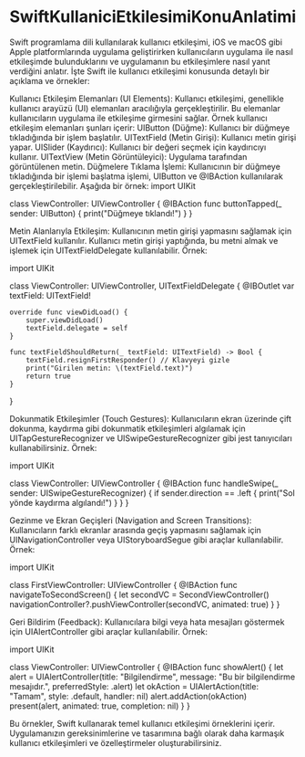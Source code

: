 # SwiftKullaniciEtkilesimiKonuAnlatimi
Swift programlama dili kullanılarak kullanıcı etkileşimi, iOS ve macOS gibi Apple platformlarında uygulama geliştirirken kullanıcıların uygulama ile nasıl 
etkileşimde bulunduklarını ve uygulamanın bu etkileşimlere nasıl yanıt verdiğini anlatır. İşte Swift ile kullanıcı etkileşimi konusunda detaylı bir açıklama
ve örnekler:

Kullanıcı Etkileşim Elemanları (UI Elements):
Kullanıcı etkileşimi, genellikle kullanıcı arayüzü (UI) elemanları aracılığıyla gerçekleştirilir. Bu elemanlar kullanıcıların uygulama ile etkileşime 
girmesini sağlar. Örnek kullanıcı etkileşim elemanları şunları içerir:
UIButton (Düğme): Kullanıcı bir düğmeye tıkladığında bir işlem başlatılır.
UITextField (Metin Girişi): Kullanıcı metin girişi yapar.
UISlider (Kaydırıcı): Kullanıcı bir değeri seçmek için kaydırıcıyı kullanır.
UITextView (Metin Görüntüleyici): Uygulama tarafından görüntülenen metin.
Düğmelere Tıklama İşlemi:
Kullanıcının bir düğmeye tıkladığında bir işlemi başlatma işlemi, UIButton ve @IBAction kullanılarak gerçekleştirilebilir. Aşağıda bir örnek:
import UIKit

class ViewController: UIViewController {
    @IBAction func buttonTapped(_ sender: UIButton) {
        print("Düğmeye tıklandı!")
    }
}

Metin Alanlarıyla Etkileşim:
Kullanıcının metin girişi yapmasını sağlamak için UITextField kullanılır. Kullanıcı metin girişi yaptığında, bu metni almak ve işlemek için
UITextFieldDelegate kullanılabilir. Örnek:

import UIKit

class ViewController: UIViewController, UITextFieldDelegate {
    @IBOutlet var textField: UITextField!

    override func viewDidLoad() {
        super.viewDidLoad()
        textField.delegate = self
    }

    func textFieldShouldReturn(_ textField: UITextField) -> Bool {
        textField.resignFirstResponder() // Klavyeyi gizle
        print("Girilen metin: \(textField.text)")
        return true
    }
}

Dokunmatik Etkileşimler (Touch Gestures):
Kullanıcıların ekran üzerinde çift dokunma, kaydırma gibi dokunmatik etkileşimleri algılamak için UITapGestureRecognizer ve UISwipeGestureRecognizer gibi 
jest tanıyıcıları kullanabilirsiniz. Örnek:

import UIKit

class ViewController: UIViewController {
    @IBAction func handleSwipe(_ sender: UISwipeGestureRecognizer) {
        if sender.direction == .left {
            print("Sol yönde kaydırma algılandı!")
        }
    }
}


Gezinme ve Ekran Geçişleri (Navigation and Screen Transitions):
Kullanıcıların farklı ekranlar arasında geçiş yapmasını sağlamak için UINavigationController veya UIStoryboardSegue gibi araçlar kullanılabilir.
Örnek:

import UIKit

class FirstViewController: UIViewController {
    @IBAction func navigateToSecondScreen() {
        let secondVC = SecondViewController()
        navigationController?.pushViewController(secondVC, animated: true)
    }
}


Geri Bildirim (Feedback):
Kullanıcılara bilgi veya hata mesajları göstermek için UIAlertController gibi araçlar kullanılabilir. Örnek:

import UIKit

class ViewController: UIViewController {
    @IBAction func showAlert() {
        let alert = UIAlertController(title: "Bilgilendirme", message: "Bu bir bilgilendirme mesajıdır.", preferredStyle: .alert)
        let okAction = UIAlertAction(title: "Tamam", style: .default, handler: nil)
        alert.addAction(okAction)
        present(alert, animated: true, completion: nil)
    }
}

Bu örnekler, Swift kullanarak temel kullanıcı etkileşimi örneklerini içerir. Uygulamanızın gereksinimlerine ve tasarımına bağlı olarak daha karmaşık
kullanıcı etkileşimleri ve özelleştirmeler oluşturabilirsiniz.



